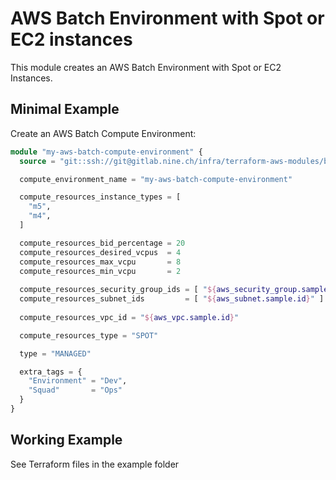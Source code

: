 # AWS Batch Environment with Spot or EC2 instances
This module creates an AWS Batch Environment with Spot or EC2 Instances.


## Minimal Example 
Create an AWS Batch Compute Environment:

```terraform
module "my-aws-batch-compute-environment" {
  source = "git::ssh://git@gitlab.nine.ch/infra/terraform-aws-modules/batch.git?ref=v1.0.0"

  compute_environment_name = "my-aws-batch-compute-environment"

  compute_resources_instance_types = [
    "m5",
    "m4",
  ]

  compute_resources_bid_percentage = 20
  compute_resources_desired_vcpus  = 4
  compute_resources_max_vcpu       = 8
  compute_resources_min_vcpu       = 2
  
  compute_resources_security_group_ids = [ "${aws_security_group.sample.id}" ]
  compute_resources_subnet_ids         = [ "${aws_subnet.sample.id}" ]
  
  compute_resources_vpc_id = "${aws_vpc.sample.id}"

  compute_resources_type = "SPOT"

  type = "MANAGED"

  extra_tags = {
    "Environment" = "Dev",
    "Squad"       = "Ops"  
  }
}
```

## Working Example

See Terraform files in the example folder

